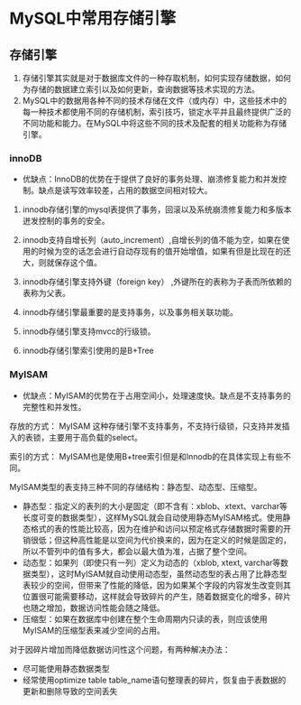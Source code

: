 # MySQL中常用存储引擎

## 存储引擎

1. 存储引擎其实就是对于数据库文件的一种存取机制，如何实现存储数据，如何为存储的数据建立索引以及如何更新，查询数据等技术实现的方法。
1. MySQL中的数据用各种不同的技术存储在文件（或内存）中，这些技术中的每一种技术都使用不同的存储机制，索引技巧，锁定水平并且最终提供广泛的不同功能和能力。在MySQL中将这些不同的技术及配套的相关功能称为存储引擎。

### innoDB

- 优缺点：InnoDB的优势在于提供了良好的事务处理、崩溃修复能力和并发控制。缺点是读写效率较差，占用的数据空间相对较大。

1. innodb存储引擎的mysql表提供了事务，回滚以及系统崩溃修复能力和多版本迸发控制的事务的安全。

1. innodb支持自增长列（auto_increment）,自增长列的值不能为空，如果在使用的时候为空的话怎会进行自动存现有的值开始增值，如果有但是比现在的还大，则就保存这个值。

1. innodb存储引擎支持外键（foreign key） ,外键所在的表称为子表而所依赖的表称为父表。

1. innodb存储引擎最重要的是支持事务，以及事务相关联功能。

1. innodb存储引擎支持mvcc的行级锁。

1. innodb存储引擎索引使用的是B+Tree

### MyISAM

- 优缺点：MyISAM的优势在于占用空间小，处理速度快。缺点是不支持事务的完整性和并发性。

存放的方式： MyISAM 这种存储引擎不支持事务，不支持行级锁，只支持并发插入的表锁，主要用于高负载的select。

索引的方式： MyISAM也是使用B+tree索引但是和Innodb的在具体实现上有些不同。

MyISAM类型的表支持三种不同的存储结构：静态型、动态型、压缩型。

- 静态型：指定义的表列的大小是固定（即不含有：xblob、xtext、varchar等长度可变的数据类型），这样MySQL就会自动使用静态MyISAM格式。使用静态格式的表的性能比较高，因为在维护和访问以预定格式存储数据时需要的开销很低；但这种高性能是以空间为代价换来的，因为在定义的时候是固定的，所以不管列中的值有多大，都会以最大值为准，占据了整个空间。
- 动态型：如果列（即使只有一列）定义为动态的（xblob, xtext, varchar等数据类型），这时MyISAM就自动使用动态型，虽然动态型的表占用了比静态型表较少的空间，但带来了性能的降低，因为如果某个字段的内容发生改变则其位置很可能需要移动，这样就会导致碎片的产生，随着数据变化的增多，碎片也随之增加，数据访问性能会随之降低。
- 压缩型：如果在数据库中创建在整个生命周期内只读的表，则应该使用MyISAM的压缩型表来减少空间的占用。

对于因碎片增加而降低数据访问性这个问题，有两种解决办法：

- 尽可能使用静态数据类型
- 经常使用optimize table table_name语句整理表的碎片，恢复由于表数据的更新和删除导致的空间丢失
